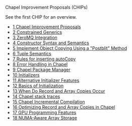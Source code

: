 Chapel Improvement Proposals (CHIPs)

See the first CHIP for an overview.

* [1 Chapel Improvement Proposals](1.rst)
* [2 Constrained Generics](2.rst)
* [3 ZeroMQ Integration](3.rst)
* [4 Constructor Syntax and Semantics](4.rst)
* [5 Implement Object Copying Using a "Postblit" Method](5.rst)
* [6 Tuple Semantics](6.rst)
* [7 Rules for inserting autoCopy](7.rst)
* [8 Error Handling in Chapel](8.rst)
* [9 Chapel Package Manager](9.rst)
* [10 Initializers](10.rst)
* [11 Alternative Initializer Features](11.rst)
* [12 Basics of Initialization](12.rst)
* [13 When Do Record and Array Copies Occur](13.rst)
* [14 Chapel stack traces](14.rst)
* [15 Chapel Incremental Compilation](15.rst)
* [16 Optimizing Record and Array Copies in Chapel](16.rst)
* [17 GPU Programming Features](17.rst)
* [18 NUMA-Aware Array Storage](18.rst)

